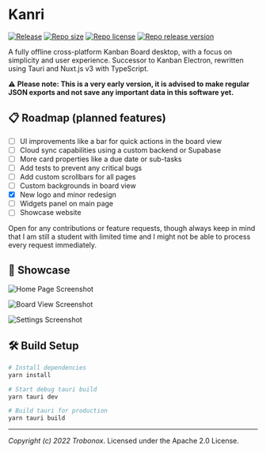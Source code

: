 # Kanri
[![Release](https://github.com/trobonox/kanri/actions/workflows/release.yml/badge.svg)](https://github.com/trobonox/kanri/actions/workflows/release.yml)
[![Repo size](https://img.shields.io/github/repo-size/trobonox/kanri)](https://github.com/trobonox/kanri)
[![Repo license](https://img.shields.io/github/license/trobonox/kanri)](https://github.com/trobonox/kanri/LICENSE)
[![Repo release version](https://img.shields.io/github/v/release/trobonox/kanri)](https://github.com/trobonox/kanri/releases)

A fully offline cross-platform Kanban Board desktop, with a focus on simplicity and user experience. Successor to Kanban Electron, rewritten using Tauri and Nuxt.js v3 with TypeScript.

⚠ **Please note: This is a very early version, it is advised to make regular JSON exports and not save any important data in this software yet.**

## 📋 Roadmap (planned features)

- [ ] UI improvements like a bar for quick actions in the board view
- [ ] Cloud sync capabilities using a custom backend or Supabase
- [ ] More card properties like a due date or sub-tasks
- [ ] Add tests to prevent any critical bugs
- [ ] Add custom scrollbars for all pages
- [ ] Custom backgrounds in board view
- [X] New logo and minor redesign
- [ ] Widgets panel on main page
- [ ] Showcase website

Open for any contributions or feature requests, though always keep in mind that I am still a student with limited time and I might not be able to process every request immediately.

## 🚀 Showcase

![Home Page Screenshot](https://user-images.githubusercontent.com/57040351/190853236-41c1b643-0d5d-4db9-8617-f3c07c5ea1f1.png)

![Board View Screenshot](https://user-images.githubusercontent.com/57040351/190853249-d3c36f6b-8b5f-4b5c-bfac-f823857f109c.png)

![Settings Screenshot](https://user-images.githubusercontent.com/57040351/190853264-29520615-568b-4063-92d6-0089834a1f7c.png)

## 🛠 Build Setup

```bash
# Install dependencies
yarn install

# Start debug tauri build
yarn tauri dev

# Build tauri for production
yarn tauri build

```

---

_Copyright (c) 2022 Trobonox_. Licensed under the Apache 2.0 License.

